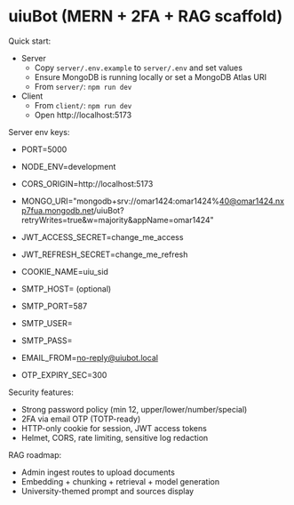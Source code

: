 # uiuBot (MERN + 2FA + RAG scaffold)

Quick start:

- Server
  - Copy `server/.env.example` to `server/.env` and set values
  - Ensure MongoDB is running locally or set a MongoDB Atlas URI
  - From `server/`: `npm run dev`
- Client
  - From `client/`: `npm run dev`
  - Open http://localhost:5173

Server env keys:
- PORT=5000
- NODE_ENV=development
- CORS_ORIGIN=http://localhost:5173
- MONGO_URI="mongodb+srv://omar1424:omar1424%40@omar1424.nxp7fua.mongodb.net/uiuBot?retryWrites=true&w=majority&appName=omar1424"

- JWT_ACCESS_SECRET=change_me_access
- JWT_REFRESH_SECRET=change_me_refresh
- COOKIE_NAME=uiu_sid
- SMTP_HOST= (optional)
- SMTP_PORT=587
- SMTP_USER=
- SMTP_PASS=
- EMAIL_FROM=no-reply@uiubot.local
- OTP_EXPIRY_SEC=300

Security features:
- Strong password policy (min 12, upper/lower/number/special)
- 2FA via email OTP (TOTP-ready)
- HTTP-only cookie for session, JWT access tokens
- Helmet, CORS, rate limiting, sensitive log redaction

RAG roadmap:
- Admin ingest routes to upload documents
- Embedding + chunking + retrieval + model generation
- University-themed prompt and sources display
